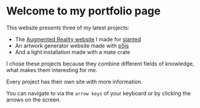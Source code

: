 # Welcome to my portfolio page

This website presents three of my latest projects:

- The [Augmented Reality website](https://www.slanted.de/ai/) I made for [slanted](https://www.slanted.de/)
- An artwork generator website made with [p5js](https://p5js.org/)
- And a light installation made with a mate crate

I chose these projects because they combine different fields of knowledge, what makes them
interesting for me.

Every project has their own site with more information.

You can navigate to via the `arrow keys` of your keyboard or by
clicking the arrows on the screen.
